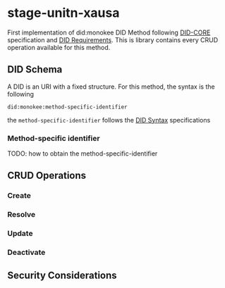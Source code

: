 # stage-unitn-xausa
First implementation of did:monokee DID Method following [DID-CORE](https://www.w3.org/TR/did-core/) specification and [DID Requirements](https://www.w3.org/TR/did-core/#methods).
This is library contains every CRUD operation available for this method. 

## DID Schema
A DID is an URI with a fixed structure. For this method, the syntax is the following
```
did:monokee:method-specific-identifier
```
the `method-specific-identifier` follows the [DID Syntax](https://www.w3.org/TR/did-core/#did-syntax) specifications

### Method-specific identifier

TODO: how to obtain the method-specific-identifier

## CRUD Operations
### Create
### Resolve 
### Update
### Deactivate

## Security Considerations
